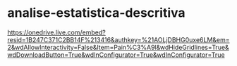 # analise-estatistica-descritiva

https://onedrive.live.com/embed?resid=1B247C371C2BB14F%213416&authkey=%21AOLjDBHG0uxe6LM&em=2&wdAllowInteractivity=False&Item=Pain%C3%A9l&wdHideGridlines=True&wdDownloadButton=True&wdInConfigurator=True&wdInConfigurator=True
